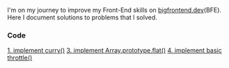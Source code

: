 I'm on my journey to improve my Front-End skills on [bigfrontend.dev](https://bigfrontend.dev)(BFE). Here I document solutions to problems that I solved.

### Code

[1. implement curry()](/Code/1.implement-curry.md)
[3. implement Array.prototype.flat()](/Code/3.implement-Array.prototype.flat.md)
[4. implement basic throttle()](/Code/4.implement-basic-throttle.md)
